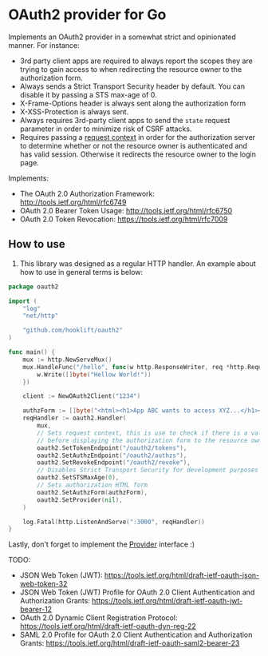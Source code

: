# OAuth2 provider for Go

Implements an OAuth2 provider in a somewhat strict and opinionated manner. For instance:

* 3rd party client apps are required to always report the scopes they are trying to gain
access to when redirecting the resource owner to the authorization form.
* Always sends a Strict Transport Security header by default. You can disable it
by passing a STS max-age of 0.
* X-Frame-Options header is always sent along the authorization form
* X-XSS-Protection is always sent.
* Always requires 3rd-party client apps to send the `state` request parameter
in order to minimize risk of CSRF attacks.
* Requires passing a [request context](https://blog.golang.org/context) in order
for the authorization server to determine whether or not the resource owner is
authenticated and has valid session. Otherwise it redirects the resource owner to
the login page.

Implements:
* The OAuth 2.0 Authorization Framework: http://tools.ietf.org/html/rfc6749
* OAuth 2.0 Bearer Token Usage: http://tools.ietf.org/html/rfc6750
* OAuth 2.0 Token Revocation: https://tools.ietf.org/html/rfc7009

## How to use
1. This library was designed as a regular HTTP handler. An example about how to use
in general terms is below:

```go
package oauth2

import (
	"log"
	"net/http"

	"github.com/hooklift/oauth2"
)

func main() {
	mux := http.NewServeMux()
	mux.HandleFunc("/hello", func(w http.ResponseWriter, req *http.Request) {
		w.Write([]byte("Hellow World!"))
	})

	client := NewOAuth2Client("1234")

	authzForm := []byte("<html><h1>App ABC wants to access XYZ...</h1></html>")
	reqHandler := oauth2.Handler(
		mux,
		// Sets request context, this is use to check if there is a valid session or not
		// before displaying the authorization form to the resource owner.
		oauth2.SetTokenEndpoint("/oauth2/tokens"),
		oauth2.SetAuthzEndpoint("/oauth2/authzs"),
		oauth2.SetRevokeEndpoint("/oauth2/revoke"),
		// Disables Strict Transport Security for development purposes
		oauth2.SetSTSMaxAge(0),
		// Sets authorization HTML form
		oauth2.SetAuthzForm(authzForm),
		oauth2.SetProvider(nil),
	)

	log.Fatal(http.ListenAndServe(":3000", reqHandler))
}
```

Lastly, don't forget to implement the [Provider](https://github.com/hooklift/oauth2/blob/master/provider.go#L45-L83) interface :)

TODO:
* JSON Web Token (JWT): https://tools.ietf.org/html/draft-ietf-oauth-json-web-token-32
* JSON Web Token (JWT) Profile for OAuth 2.0 Client Authentication and Authorization Grants: https://tools.ietf.org/html/draft-ietf-oauth-jwt-bearer-12
*  OAuth 2.0 Dynamic Client Registration Protocol: https://tools.ietf.org/html/draft-ietf-oauth-dyn-reg-22
* SAML 2.0 Profile for OAuth 2.0 Client Authentication and Authorization Grants: https://tools.ietf.org/html/draft-ietf-oauth-saml2-bearer-23

